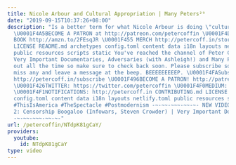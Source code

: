 ```yaml
---
title: Nicole Arbour and Cultural Appropriation | Many Peters²⁹
date: "2019-09-15T10:37:26+08:00"
description: "Is a better term for what Nicole Arbour is doing \"cultural value extraction?\"
  \U0001F4A5BECOME A PATRON at http://patreon.com/petercoffin \U0001F4D5 ORDER MY
  BOOK http://amzn.to/2FEsqJR \U0001F455 MERCH http://petercoff.in/store CONTRIBUTING.md
  LICENSE README.md archetypes config.toml content data i18n layouts netlify.toml
  public resources scripts static You've reached the channel of Peter Coffin, a weirdo.
  Very Important Documentaries, Adversaries (with Ashleigh!) and Many Peters are coming
  out all the time so make sure to check back soon. Please subscribe so you don't
  miss any and leave a message at the beep. BEEEEEEEEEP. \U0001F4FASubscribe NOW!
  http://petercoff.in/subscribe \U0001F496BECOME A PATRON! http://patreon.com/petercoffin
  \U0001F426TWITTER: https://twitter.com/petercoffin \U0001F4F0MEDIUM: https://medium.com/@petercoffin
  \U0001F4F1NOTIFICATIONS: http://petercoff.in CONTRIBUTING.md LICENSE README.md archetypes
  config.toml content data i18n layouts netlify.toml public resources scripts static
  #ThisIsAmerica #TheSpectacle #Postmodernism -~-~~-~~~-~~-~- NEW VIDEO: \"Free Speech
  2: Censorship Boogaloo (Infowars, Steven Crowder) | Very Important Docs²³\" https://www.youtube.com/watch?v=SlFdykutQ0g&list=PL9oHQnEByWyXObkJN9YYQS9hxBjpN8RLG
  -~-~~-~~~-~~-~-"
url: /petercoffin/NTdpK81gCaY/
providers:
  youtube:
    id: NTdpK81gCaY
type: video
---
```

